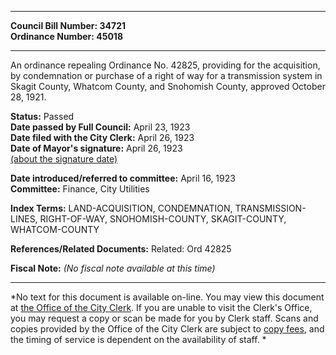 * * * * *  
  
**Council Bill Number: [](#h0)[](#h2)34721**   
**Ordinance Number: 45018**  
  
* * * * *  
  
An ordinance repealing Ordinance No. 42825, providing for the acquisition, by condemnation or purchase of a right of way for a transmission system in Skagit County, Whatcom County, and Snohomish County, approved October 28, 1921.  
  
**Status:** Passed   
**Date passed by Full Council:** April 23, 1923   
**Date filed with the City Clerk:** April 26, 1923   
**Date of Mayor's signature:** April 26, 1923   
[(about the signature date)](/~public/approvaldate.htm)   
  
  
**Date introduced/referred to committee:** April 16, 1923   
**Committee:** Finance, City Utilities   
  
**Index Terms:** LAND-ACQUISITION, CONDEMNATION, TRANSMISSION-LINES, RIGHT-OF-WAY, SNOHOMISH-COUNTY, SKAGIT-COUNTY, WHATCOM-COUNTY  
  
**References/Related Documents:** Related: Ord 42825  
  
**Fiscal Note:** *(No fiscal note available at this time)*  
  
* * * * *  
  
*No text for this document is available on-line. You may view this document at [the Office of the City Clerk](http://www.seattle.gov/leg/clerk/contactUs.htm). If you are unable to visit the Clerk's Office, you may request a copy or scan be made for you by Clerk staff. Scans and copies provided by the Office of the City Clerk are subject to [copy fees](http://clerk.seattle.gov/~public/clerkfees.htm), and the timing of service is dependent on the availability of staff. *  
  
  
